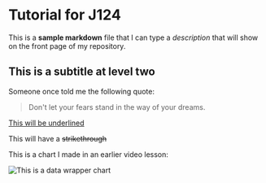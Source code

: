 # Tutorial for J124

This is a **sample markdown** file that I can type a *description* that will show on the front page of my repository.

## This is a subtitle at level two

Someone once told me the following quote:

> Don't let your fears stand
> in the way of your dreams.

<ins>This will be underlined</ins>

This will have a ~~strikethrough~~

This is a chart I made in an earlier video lesson:

![This is a data wrapper chart](https://datawrapper.dwcdn.net/0xrVX/1/)
